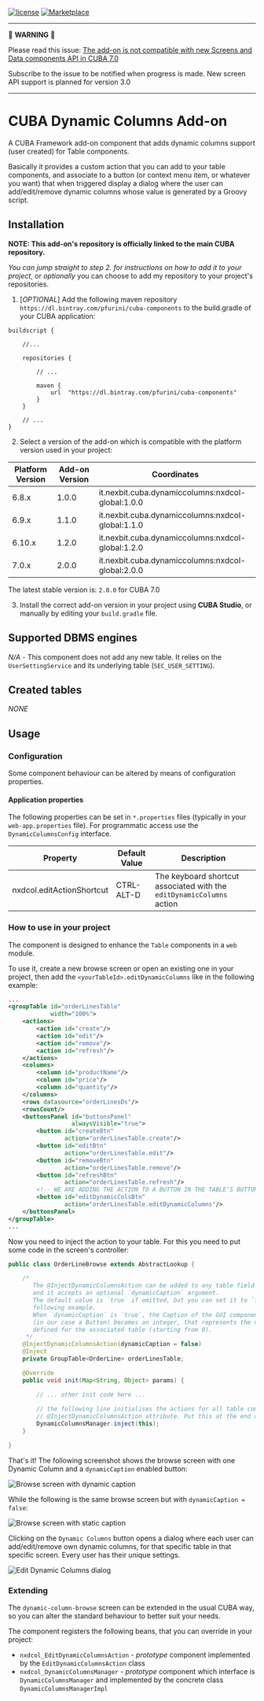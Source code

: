 [![license](https://img.shields.io/badge/license-Apache%20License%202.0-blue.svg?style=flat)](http:s//www.apache.org/licenses/LICENSE-2.0)
[![Marketplace](https://img.shields.io/badge/Marketplace-dynamic--columns-blue.svg)](https://www.cuba-platform.com/marketplace/dynamic-columns)

---
🚨 **WARNING** 🚨

Please read this issue: [The add-on is not compatible with new Screens and Data components API in CUBA 7.0](https://github.com/pfurini/cuba-component-dynamic-columns/issues/6) 

Subscribe to the issue to be notified when progress is made. New screen API support is planned for version 3.0

---

# CUBA Dynamic Columns Add-on

A CUBA Framework add-on component that adds dynamic columns support (user created) for Table components. 

Basically it provides a custom action that you can add to your table components,
and associate to a button (or context menu item, or whatever you want) that when triggered
display a dialog where the user can add/edit/remove dynamic columns whose value is generated
by a Groovy script.

## Installation

**NOTE: This add-on's repository is officially linked to the main CUBA repository.**

*You can jump straight to step 2. for instructions on how to add it to your project*, or *optionally*
you can choose to add my repository to your project's repositories.  

1. [*OPTIONAL*] Add the following maven repository `https://dl.bintray.com/pfurini/cuba-components` to the build.gradle of your CUBA application:

```
buildscript {
    
    //...
    
    repositories {
    
        // ...
    
        maven {
            url  "https://dl.bintray.com/pfurini/cuba-components"
        }
    }
    
    // ...
}
```

2. Select a version of the add-on which is compatible with the platform version used in your project:

| Platform Version | Add-on Version | Coordinates
| ---------------- | -------------- | -----------
| 6.8.x            | 1.0.0          | it.nexbit.cuba.dynamiccolumns:nxdcol-global:1.0.0
| 6.9.x            | 1.1.0          | it.nexbit.cuba.dynamiccolumns:nxdcol-global:1.1.0
| 6.10.x           | 1.2.0          | it.nexbit.cuba.dynamiccolumns:nxdcol-global:1.2.0
| 7.0.x            | 2.0.0          | it.nexbit.cuba.dynamiccolumns:nxdcol-global:2.0.0

The latest stable version is: `2.0.0` for CUBA 7.0

3. Install the correct add-on version in your project using **CUBA Studio**, or manually by editing your `build.gradle` file.

## Supported DBMS engines

_N/A_ - This component does not add any new table. It relies on the `UserSettingService` and its underlying
table (`SEC_USER_SETTING`).

## Created tables

_NONE_

## Usage

### Configuration

Some component behaviour can be altered by means of configuration properties.

#### Application properties

The following properties can be set in `*.properties` files (typically in your `web-app.properties` file).
For programmatic access use the `DynamicColumnsConfig` interface. 

| Property                                       | Default Value                       | Description                                              |
| ---------------------------------------------- | ----------------------------------- | -------------------------------------------------------- |
| nxdcol.editActionShortcut                      | CTRL-ALT-D                          | The keyboard shortcut associated with the `editDynamicColumns` action   

### How to use in your project

The component is designed to enhance the `Table` components in a `web` module.

To use it, create a new browse screen or open an existing one in your project, then add the `<yourTableId>.editDynamicColumns`
 like in the following example:
 
```xml
...
<groupTable id="orderLinesTable"
            width="100%">
    <actions>
        <action id="create"/>
        <action id="edit"/>
        <action id="remove"/>
        <action id="refresh"/>
    </actions>
    <columns>
        <column id="productName"/>
        <column id="price"/>
        <column id="quantity"/>
    </columns>
    <rows datasource="orderLinesDs"/>
    <rowsCount/>
    <buttonsPanel id="buttonsPanel"
                  alwaysVisible="true">
        <button id="createBtn"
                action="orderLinesTable.create"/>
        <button id="editBtn"
                action="orderLinesTable.edit"/>
        <button id="removeBtn"
                action="orderLinesTable.remove"/>
        <button id="refreshBtn"
                action="orderLinesTable.refresh"/>
        <!-- WE ARE ADDING THE ACTION TO A BUTTON IN THE TABLE'S BUTTONSPANEL -->
        <button id="editDynamicColsBtn"
                action="orderLinesTable.editDynamicColumns"/>
    </buttonsPanel>
</groupTable>
...

``` 

Now you need to inject the action to your table. For this you need to put some code in the screen's
controller:

```java
public class OrderLineBrowse extends AbstractLookup {

    /* 
       The @InjectDynamicColumnsAction can be added to any table field in your controller,
       and it accepts an optional `dynamicCaption` argument.
       The default value is `true` if omitted, but you can set it to `false` like in the 
       following example.
       When `dynamicCaption` is `true`, the Caption of the GUI component associated to the action
       (in our case a Button) becomes an integer, that represents the number of dynamic columns
       defined for the associated table (starting from 0).
     */ 
    @InjectDynamicColumnsAction(dynamicCaption = false)
    @Inject
    private GroupTable<OrderLine> orderLinesTable;

    @Override
    public void init(Map<String, Object> params) {

        // ... other init code here ...
        
        // the following line initialises the actions for all table components marked with the
        // @InjectDynamicColumnsAction attribute. Put this at the end of your `init()` method.
        DynamicColumnsManager.inject(this);
    }

}
```

That's it! The following screenshot shows the browse screen with one Dynamic Column and a `dynamicCaption`
enabled button:

![](./screenshots/1-browse-screen-dynamic-caption.png "Browse screen with dynamic caption")

While the following is the same browse screen but with `dynamicCaption = false`:

![](./screenshots/2-browse-screen-static-caption.png "Browse screen with static caption")

Clicking on the `Dynamic Columns` button opens a dialog where each user can add/edit/remove own dynamic columns,
for that specific table in that specific screen. Every user has their unique settings.

![](./screenshots/3-edit-dynamic-columns-dialog.png "Edit Dynamic Columns dialog")


### Extending

The `dynamic-column-browse` screen can be extended in the usual CUBA way, so you can alter the
standard behaviour to better suit your needs.

The component registers the following beans, that you can override in your project:

- `nxdcol_EditDynamicColumnsAction` - *prototype* component implemented by the `EditDynamicColumnsAction` class
- `nxdcol_DynamicColumnsManager` - *prototype* component which interface is `DynamicColumnsManager` and
implemented by the concrete class `DynamicColumnsManagerImpl`